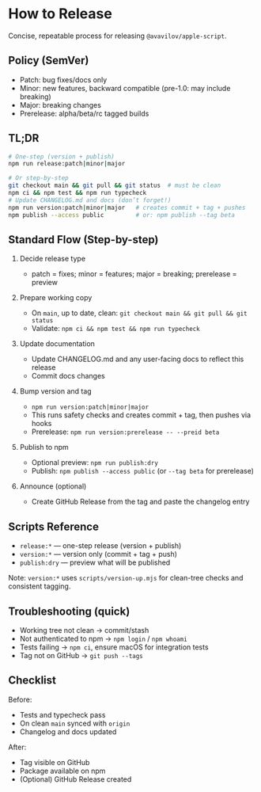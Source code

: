 # How to Release

Concise, repeatable process for releasing `@avavilov/apple-script`.

## Policy (SemVer)
- Patch: bug fixes/docs only
- Minor: new features, backward compatible (pre-1.0: may include breaking)
- Major: breaking changes
- Prerelease: alpha/beta/rc tagged builds

## TL;DR
```bash
# One-step (version + publish)
npm run release:patch|minor|major

# Or step-by-step
git checkout main && git pull && git status  # must be clean
npm ci && npm test && npm run typecheck
# Update CHANGELOG.md and docs (don’t forget!)
npm run version:patch|minor|major   # creates commit + tag + pushes
npm publish --access public         # or: npm publish --tag beta
```

## Standard Flow (Step-by-step)
1) Decide release type
	- patch = fixes; minor = features; major = breaking; prerelease = preview

2) Prepare working copy
	- On `main`, up to date, clean: `git checkout main && git pull && git status`
	- Validate: `npm ci && npm test && npm run typecheck`

3) Update documentation
	- Update CHANGELOG.md and any user-facing docs to reflect this release
	- Commit docs changes

4) Bump version and tag
	- `npm run version:patch|minor|major`
	- This runs safety checks and creates commit + tag, then pushes via hooks
	- Prerelease: `npm run version:prerelease -- --preid beta`

5) Publish to npm
	- Optional preview: `npm run publish:dry`
	- Publish: `npm publish --access public` (or `--tag beta` for prerelease)

6) Announce (optional)
	- Create GitHub Release from the tag and paste the changelog entry

## Scripts Reference
- `release:*` — one-step release (version + publish)
- `version:*` — version only (commit + tag + push)
- `publish:dry` — preview what will be published

Note: `version:*` uses `scripts/version-up.mjs` for clean-tree checks and consistent tagging.

## Troubleshooting (quick)
- Working tree not clean → commit/stash
- Not authenticated to npm → `npm login` / `npm whoami`
- Tests failing → `npm ci`, ensure macOS for integration tests
- Tag not on GitHub → `git push --tags`

## Checklist
Before:
- Tests and typecheck pass
- On clean `main` synced with `origin`
- Changelog and docs updated

After:
- Tag visible on GitHub
- Package available on npm
- (Optional) GitHub Release created